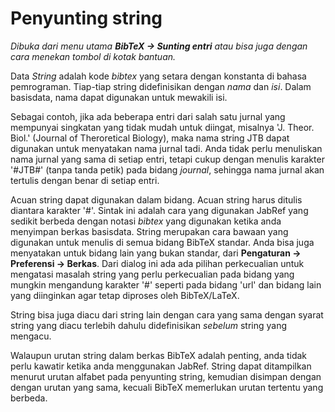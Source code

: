 # Penyunting string

*Dibuka dari menu utama **BibTeX -&gt; Sunting entri** atau bisa juga dengan cara menekan tombol di kotak bantuan.*

Data *String* adalah kode *bibtex* yang setara dengan konstanta di bahasa pemrograman. Tiap-tiap string didefinisikan dengan *nama* dan *isi*. Dalam basisdata, nama dapat digunakan untuk mewakili isi.

Sebagai contoh, jika ada beberapa entri dari salah satu jurnal yang mempunyai singkatan yang tidak mudah untuk diingat, misalnya 'J. Theor. Biol.' (Journal of Theroretical Biology), maka nama string JTB dapat digunakan untuk menyatakan nama jurnal tadi. Anda tidak perlu menuliskan nama jurnal yang sama di setiap entri, tetapi cukup dengan menulis karakter '\#JTB\#' (tanpa tanda petik) pada bidang *journal*, sehingga nama jurnal akan tertulis dengan benar di setiap entri.

Acuan string dapat digunakan dalam bidang. Acuan string harus ditulis diantara karakter '\#'. Sintak ini adalah cara yang digunakan JabRef yang sedikit berbeda dengan notasi *bibtex* yang digunakan ketika anda menyimpan berkas basisdata. String merupakan cara bawaan yang digunakan untuk menulis di semua bidang BibTeX standar. Anda bisa juga menyatakan untuk bidang lain yang bukan standar, dari **Pengaturan -&gt; Preferensi -&gt; Berkas**. Dari dialog ini ada ada pilihan perkecualian untuk mengatasi masalah string yang perlu perkecualian pada bidang yang mungkin mengandung karakter '\#' seperti pada bidang 'url' dan bidang lain yang diinginkan agar tetap diproses oleh BibTeX/LaTeX.

String bisa juga diacu dari string lain dengan cara yang sama dengan syarat string yang diacu terlebih dahulu didefinisikan *sebelum* string yang mengacu.

Walaupun urutan string dalam berkas BibTeX adalah penting, anda tidak perlu kawatir ketika anda menggunakan JabRef. String dapat ditampilkan menurut urutan alfabet pada penyunting string, kemudian disimpan dengan dengan urutan yang sama, kecuali BibTeX memerlukan urutan tertentu yang berbeda.
